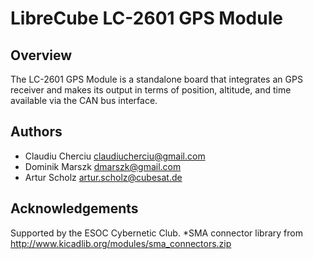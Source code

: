 # LibreCube LC-2601 GPS Module

## Overview
The LC-2601 GPS Module is a standalone board that integrates an
GPS receiver and makes its output in terms of position, altitude,
and time available via the CAN bus interface.

## Authors
* Claudiu Cherciu <claudiucherciu@gmail.com>
* Dominik Marszk <dmarszk@gmail.com>
* Artur Scholz <artur.scholz@cubesat.de>

## Acknowledgements
Supported by the ESOC Cybernetic Club.
*SMA connector library from http://www.kicadlib.org/modules/sma_connectors.zip